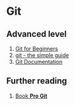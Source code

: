# Git
## Advanced level
1. [Git for Beginners](http://www.sitepoint.com/git-for-beginners/)
2. [git - the simple guide](http://rogerdudler.github.io/git-guide/)
3. [Git Documentation](https://git-scm.com/doc)

## Further reading

1. [Book **Pro Git**](http://git-scm.com/book/en/v2)


